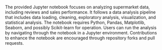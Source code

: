 The provided Jupyter notebook focuses on analyzing supermarket data, including reviews and sales performance. It follows a data analysis pipeline that includes data loading, cleaning, exploratory analysis, visualization, and statistical analysis. The notebook requires Python, Pandas, Matplotlib, Seaborn, and possibly Scikit-learn for operation. Users can run the analysis by navigating through the notebook in a Jupyter environment. Contributions to enhance the notebook are encouraged through repository forks and pull requests.
